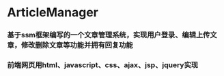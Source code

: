 # ArticleManager

###	基于ssm框架编写的一个文章管理系统，实现用户登录、编辑上传文章，修改删除文章等功能并拥有回复功能

###	前端网页用html、javascript、css、ajax、jsp、jquery实现

